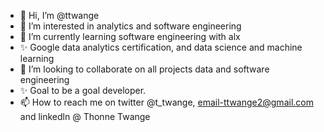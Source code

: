 - 👋 Hi, I’m @ttwange
- 👀 I’m interested in analytics and software engineering
- 🌱 I’m currently learning software engineering with alx
- ✨ Google data analytics certification, and data science and machine learning
- 💞️ I’m looking to collaborate on all projects data and software engineering
- ✨ Goal to be a goal developer.
- 📫 How to reach me on twitter @t_twange, email-ttwange2@gmail.com and linkedln @ Thonne Twange

<!---
ttwange/ttwange is a ✨ special ✨ repository because its `README.md` (this file) appears on your GitHub profile.
You can click the Preview link to take a look at your changes.
--->
